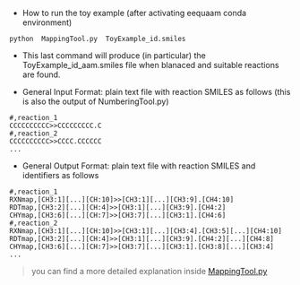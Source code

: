 - How to run the toy example (after activating eequaam conda environment)<br/>

```
python  MappingTool.py  ToyExample_id.smiles
```

- This last command will produce (in particular) the ToyExample_id_aam.smiles file when blanaced and suitable reactions are found.<br/>


- General Input Format: plain text file with reaction SMILES as follows (this is also the output of NumberingTool.py)<br/>

```
#,reaction_1
CCCCCCCCCC>>CCCCCCCCC.C
#,reaction_2
CCCCCCCCCC>>CCCC.CCCCCC
...
```

- General Output Format: plain text file with reaction SMILES and identifiers as follows<br/>

```
#,reaction_1
RXNmap,[CH3:1][...][CH:10]>>[CH3:1][...][CH3:9].[CH4:10]
RDTmap,[CH3:2][...][CH:4]>>[CH3:1][...][CH3:9].[CH4:2]
CHYmap,[CH3:6][...][CH:7]>>[CH3:7][...][CH3:1].[CH4:6]
#,reaction_2
RXNmap,[CH3:1][...][CH:10]>>[CH3:1][...][CH3:4].[CH3:5][...][CH4:10]
RDTmap,[CH3:2][...][CH:4]>>[CH3:1][...][CH3:9].[CH4:2][...][CH4:8]
CHYmap,[CH3:6][...][CH:7]>>[CH3:7][...][CH3:1].[CH3:8][...][CH3:4]
...
```

> you can find a more detailed explanation inside <a href="./MappingTool.py">MappingTool.py</a>